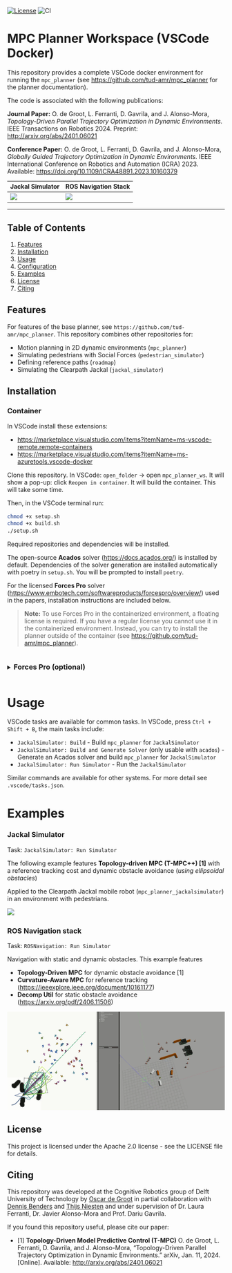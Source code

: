 [![License](https://img.shields.io/badge/License-Apache_2.0-blue.svg)](https://opensource.org/licenses/Apache-2.0)
![CI](https://github.com/tud-amr/mpc_planner_ws/actions/workflows/main.yml/badge.svg)


# MPC Planner Workspace (VSCode Docker)
This repository provides a complete VSCode docker environment for running the `mpc_planner` (see https://github.com/tud-amr/mpc_planner for the planner documentation). 

The code is associated with the following publications:

**Journal Paper:** O. de Groot, L. Ferranti, D. Gavrila, and J. Alonso-Mora, *Topology-Driven Parallel Trajectory Optimization in Dynamic Environments.* IEEE Transactions on Robotics 2024. Preprint: http://arxiv.org/abs/2401.06021


**Conference Paper:** O. de Groot, L. Ferranti, D. Gavrila, and J. Alonso-Mora, *Globally Guided Trajectory Optimization in Dynamic Environments.* IEEE International Conference on Robotics and Automation (ICRA) 2023. Available: https://doi.org/10.1109/ICRA48891.2023.10160379


 Jackal Simulator | ROS Navigation Stack |
| ------------- | ------------- |
|<img src="docs/tmpc.gif" width="100%"> | <img src="https://imgur.com/QgYDTRq.gif" width="100%">|


---

## Table of Contents
1. [Features](#features) 
2. [Installation](#installation) 
3. [Usage](#usage) 
4. [Configuration](#configuration) 
5. [Examples](#examples) 
6. [License](#license) 
7. [Citing](#citing)

## Features
For features of the base planner, see `https://github.com/tud-amr/mpc_planner`. This repository combines other repositories for:

- Motion planning in 2D dynamic environments (`mpc_planner`)
- Simulating pedestrians with Social Forces (`pedestrian_simulator`)
- Defining reference paths (`roadmap`)
- Simulating the Clearpath Jackal (`jackal_simulator`)
<!-- - Computing free-space polygons from static obstacles -->

## Installation

### Container
In VSCode install these extensions:

- https://marketplace.visualstudio.com/items?itemName=ms-vscode-remote.remote-containers
- https://marketplace.visualstudio.com/items?itemName=ms-azuretools.vscode-docker

Clone this repository. In VSCode: `open_folder` -> open `mpc_planner_ws`. It will show a pop-up: click `Reopen in container`. It will build the container. This will take some time.

Then, in the VSCode terminal run:

```bash
chmod +x setup.sh
chmod +x build.sh
./setup.sh
```

Required repositories and dependencies will be installed.

The open-source **Acados** solver (https://docs.acados.org/) is installed by default. Dependencies of the solver generation are installed automatically with poetry in `setup.sh`. You will be prompted to install `poetry`.

For the licensed **Forces Pro** solver (https://www.embotech.com/softwareproducts/forcespro/overview/) used in the papers, installation instructions are included below. 

> **Note:** To use Forces Pro in the containerized environment, a floating license is required. If you have a regular license you cannot use it in the containerized environment. Instead, you can try to install the planner outside of the container (see https://github.com/tud-amr/mpc_planner).

<details>
    <summary><h3  style="display:inline-block"> Forces Pro (optional)</h3></summary>
Note that a Floating license is required to run Forces Pro in the docker container.

You will need to set up both a regular and floating solver.

**Regular Solver:** Go to my.embotech.com, log in to your account. Assign a regular license to your computer. Then download the client to `~/forces_pro_client/` **outside of the container**. If you have the solver in a different location, add its path to `PYTHONPATH`.

**Floating Solver:**
Go to my.embotech.com, log in to your account. Click on a license -> Download `Floating Licenses Proxy Standalone (Linux 64-bit) - FORCES PRO v5.1.0 onwards` **outside of the container** -> unzip. In the downloaded folder, `chmod +x forcespro_floating_licenses_proxy`. Then to start the solver proxy (necessary to run it), execute:
`./forcespro_floating_licenses_proxy`.

To use the floating license, set `solver_settings/floating_license` in `mpc_planner_<your_system>/config/settings.yaml` to `true`. 

With the Forces Pro solver set up, you have to generate a solver from **outside the VSCode container**. First you will need to set up the poetry environment from outside of the container. 
<!-- Add instructions on how to install poetry, etc. -->

With the poetry environment set up, a solver can be generated with:

```
poetry run python mpc_planner_jackalsimulator/scripts/generate_jackalsimulator_solver.py true
```

</details>

# Usage
VSCode tasks are available for common tasks. In VSCode, press `Ctrl + Shift + B`, the main tasks include:

- `JackalSimulator: Build` - Build `mpc_planner` for `JackalSimulator`
- `JackalSimulator: Build and Generate Solver` (only usable with `acados`) - Generate an Acados solver and build `mpc_planner` for `JackalSimulator`
- `JackalSimulator: Run Simulator` - Run the `JackalSimulator`

Similar commands are available for other systems. For more detail see `.vscode/tasks.json`.



<!-- <details open>
    <summary><b>Jackal Simulator</b></summary>

In VSCode, press Ctrl + Shift + B. Select `Run Simulator`.
</details>

<details>
    <summary><b>Jackal</b></summary>

You need to configure the following:

- *Your IP:*. Run `ip a`, copy the ip address of your ethernet connection into `connect_to_jackal.sh` at `ROS_IP`. 
- *Which Jackal:* See the last line in `connect_to_jackal.sh`.
- *The ROS_MASTER_URI and ROS_IP:* Run `source connect_to_jackal.sh`

Finally, run the planner: `roslaunch mpc_planner_jackal ros1_jackal.launch`.

To change the detected obstacles, see `ros1_jackal.launch`.
</details> -->

# Examples

### Jackal Simulator
Task: `JackalSimulator: Run Simulator`

The following example features **Topology-driven MPC (T-MPC++) [1]** with a reference tracking cost and dynamic obstacle avoidance (*using ellipsoidal obstacles*) 

Applied to the Clearpath Jackal mobile robot (`mpc_planner_jackalsimulator`) in an environment with pedestrians.

<img src="docs/tmpc.gif" width="60%">


### ROS Navigation stack 
Task: `ROSNavigation: Run Simulator`

Navigation with static and dynamic obstacles. This example features
- **Topology-Driven MPC** for dynamic obstacle avoidance [1]
- **Curvature-Aware MPC** for reference tracking (https://ieeexplore.ieee.org/document/10161177)
- **Decomp Util** for static obstacle avoidance (https://arxiv.org/pdf/2406.11506)

<img src="docs/rosnavigation.gif" width="100%">


## License
This project is licensed under the Apache 2.0 license - see the LICENSE file for details.

## Citing
This repository was developed at the Cognitive Robotics group of Delft University of Technology by [Oscar de Groot](https://github.com/oscardegroot) in partial collaboration with [Dennis Benders](https://github.com/dbenders1) and [Thijs Niesten](https://github.com/thijs83) and under supervision of Dr. Laura Ferranti, Dr. Javier Alonso-Mora and Prof. Dariu Gavrila.

If you found this repository useful, please cite our paper:

- [1] **Topology-Driven Model Predictive Control (T-MPC)** O. de Groot, L. Ferranti, D. Gavrila, and J. Alonso-Mora, “Topology-Driven Parallel Trajectory Optimization in Dynamic Environments.” arXiv, Jan. 11, 2024. [Online]. Available: http://arxiv.org/abs/2401.06021
<!-- - **Safe Horizon Model Predictive Control (SH-MPC)** O. de Groot, L. Ferranti, D. Gavrila, and J. Alonso-Mora, “Scenario-Based Motion Planning with Bounded Probability of Collision.” arXiv, Jul. 03, 2023. [Online]. Available: https://arxiv.org/pdf/2307.01070.pdf
- **Scenario-based Model Predictive Contouring Control (S-MPCC)** O. de Groot, B. Brito, L. Ferranti, D. Gavrila, and J. Alonso-Mora, “Scenario-Based Trajectory Optimization in Uncertain Dynamic Environments,” IEEE RA-L, pp. 5389–5396, 2021. -->
